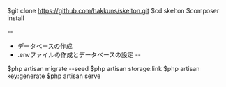 $git clone https://github.com/hakkuns/skelton.git
$cd skelton
$composer install

--
- データベースの作成
- .envファイルの作成とデータベースの設定
--

$php artisan migrate --seed
$php artisan storage:link
$php artisan key:generate
$php artisan serve




